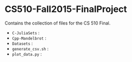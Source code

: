 # CS510-Fall2015-FinalProject

Contains the collection of files for the CS 510 Final.

- `C-JuliaSets` : 
- `Cpp-Mandelbrot` :
- `Datasets` :
- `generate_csv.sh` :
- `plot_data.py` : 

